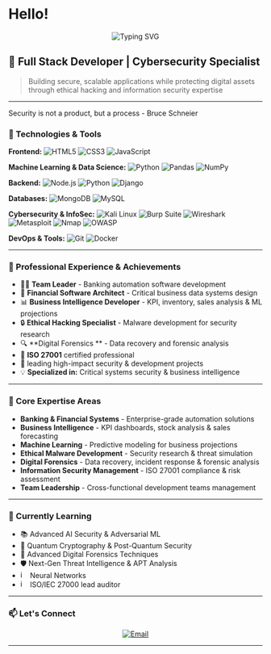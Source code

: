 # Hello! 
<div align="center">
  <img src="https://readme-typing-svg.herokuapp.com?font=Fira+Code&pause=1000&color=F75C7E&width=600&lines=Banking+Software+Team+Leader;Business+Intelligence+Developer;Ethical+Hacker+%26+Malware+Researcher;Digital+Forensics;Machine+Learning+Engineer;ISO+27001+Certified" alt="Typing SVG" />
</div>

## 🚀 Full Stack Developer | Cybersecurity Specialist

> Building secure, scalable applications while protecting digital assets through ethical hacking and information security expertise
> 

---
Security is not a product, but a process - Bruce Schneier


### 🔧 Technologies & Tools

**Frontend:**
![HTML5](https://img.shields.io/badge/-HTML5-E34F26?style=flat-square&logo=html5&logoColor=white)
![CSS3](https://img.shields.io/badge/-CSS3-1572B6?style=flat-square&logo=css3&logoColor=white)
![JavaScript](https://img.shields.io/badge/-JavaScript-F7DF1E?style=flat-square&logo=javascript&logoColor=black)

**Machine Learning & Data Science:**
![Python](https://img.shields.io/badge/-Python-3776AB?style=flat-square&logo=python&logoColor=white)
![Pandas](https://img.shields.io/badge/-Pandas-150458?style=flat-square&logo=pandas&logoColor=white)
![NumPy](https://img.shields.io/badge/-NumPy-013243?style=flat-square&logo=numpy&logoColor=white)

**Backend:**
![Node.js](https://img.shields.io/badge/-Node.js-339933?style=flat-square&logo=node.js&logoColor=white)
![Python](https://img.shields.io/badge/-Python-3776AB?style=flat-square&logo=python&logoColor=white)
![Django](https://img.shields.io/badge/-Django-092E20?style=flat-square&logo=django&logoColor=white)

**Databases:**
![MongoDB](https://img.shields.io/badge/-MongoDB-47A248?style=flat-square&logo=mongodb&logoColor=white)
![MySQL](https://img.shields.io/badge/-MySQL-4479A1?style=flat-square&logo=mysql&logoColor=white)

**Cybersecurity & InfoSec:**
![Kali Linux](https://img.shields.io/badge/-Kali%20Linux-557C94?style=flat-square&logo=kali-linux&logoColor=white)
![Burp Suite](https://img.shields.io/badge/-Burp%20Suite-FF6633?style=flat-square&logo=burp-suite&logoColor=white)
![Wireshark](https://img.shields.io/badge/-Wireshark-1679A7?style=flat-square&logo=wireshark&logoColor=white)
![Metasploit](https://img.shields.io/badge/-Metasploit-ED1C24?style=flat-square&logo=metasploit&logoColor=white)
![Nmap](https://img.shields.io/badge/-Nmap-4682B4?style=flat-square&logo=nmap&logoColor=white)
![OWASP](https://img.shields.io/badge/-OWASP-000000?style=flat-square&logo=owasp&logoColor=white)

**DevOps & Tools:**
![Git](https://img.shields.io/badge/-Git-F05032?style=flat-square&logo=git&logoColor=white)
![Docker](https://img.shields.io/badge/-Docker-2496ED?style=flat-square&logo=docker&logoColor=white)

---

### 💼 Professional Experience & Achievements

- 👨‍💼 **Team Leader** - Banking automation software development 
- 🏦 **Financial Software Architect** - Critical business data systems design
- 📊 **Business Intelligence Developer** - KPI, inventory, sales analysis & ML projections
- 🔒 **Ethical Hacking Specialist** - Malware development for security research
- 🔍 **Digital Forensics ** - Data recovery and forensic analysis
- 📜 **ISO 27001** certified professional
- 🎯 leading high-impact security & development projects
- 💡 **Specialized in:** Critical systems security & business intelligence

---

### 🔐 Core Expertise Areas

- **Banking & Financial Systems** - Enterprise-grade automation solutions
- **Business Intelligence** - KPI dashboards, stock analysis & sales forecasting
- **Machine Learning** - Predictive modeling for business projections
- **Ethical Malware Development** - Security research & threat simulation
- **Digital Forensics** - Data recovery, incident response & forensic analysis
- **Information Security Management** - ISO 27001 compliance & risk assessment
- **Team Leadership** - Cross-functional development teams management

---

### 🌱 Currently Learning

- 📚 Advanced AI Security & Adversarial ML
- 🔬 Quantum Cryptography & Post-Quantum Security
- 🎨 Advanced Digital Forensics Techniques
- 🛡️ Next-Gen Threat Intelligence & APT Analysis
-  <img width="15" height="15" alt="image" src="https://github.com/user-attachments/assets/5aa5edd5-8ca0-457f-a619-0370c4ef6b01" /> Neural Networks
-  <img width="15" height="15" alt="image" src="https://github.com/user-attachments/assets/9a609a22-5bd5-45a4-a31a-f077ba8837f9" /> ISO/IEC 27000 lead auditor

---

### 📫 Let's Connect

<div align="center">
  
[![Email](https://img.shields.io/badge/-Email-D14836?style=for-the-badge&logo=gmail&logoColor=white)](mailto:bernskastel@gmail.com
)


</div>

---

